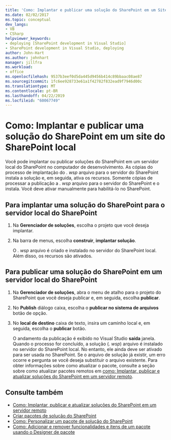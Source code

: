 ```yaml
---
title: 'Como: Implantar e publicar uma solução do SharePoint em um Site do SharePoint Local | Microsoft Docs'
ms.date: 02/02/2017
ms.topic: conceptual
dev_langs:
- VB
- CSharp
helpviewer_keywords:
- deploying [SharePoint development in Visual Studio]
- SharePoint development in Visual Studio, deploying
author: John-Hart
ms.author: johnhart
manager: jillfra
ms.workload:
- office
ms.openlocfilehash: 9537b3eef0d5da445d9456b414c89bbaac08ae87
ms.sourcegitcommit: 1fc6ee928733e61a1f42782f832ead9f7946d00c
ms.translationtype: MT
ms.contentlocale: pt-BR
ms.lasthandoff: 04/22/2019
ms.locfileid: "60067749"
---
```

# <a name="how-to-deploy-and-publish-a-sharepoint-solution-to-a-local-sharepoint-site"></a>Como: Implantar e publicar uma solução do SharePoint em um site do SharePoint local
  Você pode implantar ou publicar soluções do SharePoint em um servidor local do SharePoint no computador de desenvolvimento. As cópias do processo de implantação do *. wsp* arquivo para o servidor do SharePoint instala a solução e, em seguida, ativa os recursos. Somente cópias de processar a publicação a *. wsp* arquivo para o servidor do SharePoint e o instala. Você deve ativar manualmente para habilitá-lo no SharePoint.

## <a name="to-deploy-a-sharepoint-solution-to-the-local-sharepoint-server"></a>Para implantar uma solução do SharePoint para o servidor local do SharePoint

1. Na **Gerenciador de soluções**, escolha o projeto que você deseja implantar.

2. Na barra de menus, escolha **construir**, **implantar solução**.

     O *. wsp* arquivo é criado e instalado no servidor do SharePoint local. Além disso, os recursos são ativados.

## <a name="to-publish-a-sharepoint-solution-to-a-local-sharepoint-server"></a>Para publicar uma solução do SharePoint em um servidor local do SharePoint

1. Na **Gerenciador de soluções**, abra o menu de atalho para o projeto do SharePoint que você deseja publicar e, em seguida, escolha **publicar**.

2. No **Publish** diálogo caixa, escolha o **publicar no sistema de arquivos** botão de opção.

3. No **local de destino** caixa de texto, insira um caminho local e, em seguida, escolha o **publicar** botão.

     O andamento da publicação é exibido no Visual Studio **saída** janela. Quando o processo for concluído, a solução (*. wsp*) arquivo é instalado no servidor do SharePoint local. No entanto, ele ainda deve ser ativado para ser usada no SharePoint. Se o arquivo de solução já existir, um erro ocorre e pergunta se você deseja substituir o arquivo existente. Para obter informações sobre como atualizar o pacote, consulte a seção sobre como atualizar pacotes remotos em [como: Implantar, publicar e atualizar soluções do SharePoint em um servidor remoto](../sharepoint/how-to-deploy-publish-and-upgrade-sharepoint-solutions-on-a-remote-server.md).

## <a name="see-also"></a>Consulte também
- [Como: Implantar, publicar e atualizar soluções do SharePoint em um servidor remoto](../sharepoint/how-to-deploy-publish-and-upgrade-sharepoint-solutions-on-a-remote-server.md)
- [Criar pacotes de solução do SharePoint](../sharepoint/creating-sharepoint-solution-packages.md)
- [Como: Personalizar um pacote de solução do SharePoint](../sharepoint/how-to-customize-a-sharepoint-solution-package.md)
- [Como: Adicionar e remover funcionalidades e itens de um pacote usando o Designer de pacote](../sharepoint/how-to-add-and-remove-features-and-items-to-a-package-by-using-the-package-designer.md)
